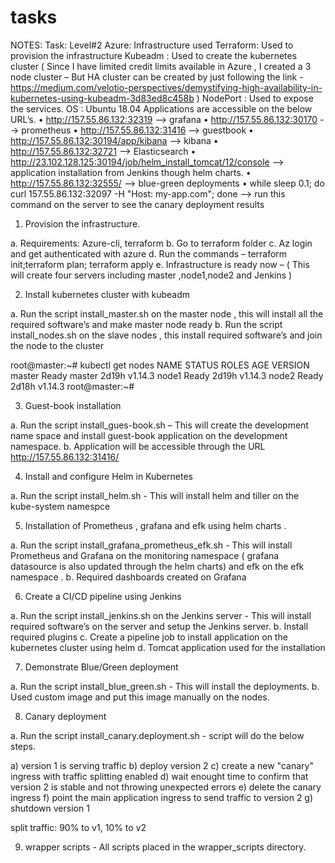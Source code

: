 # tasks

NOTES:
Task: Level#2
Azure: Infrastructure used
Terraform: Used to provision the infrastructure
Kubeadm : Used to create the kubernetes cluster  ( Since I have limited credit limits available in Azure , I created a 3 node cluster – But HA cluster can be created by just following the link - https://medium.com/velotio-perspectives/demystifying-high-availability-in-kubernetes-using-kubeadm-3d83ed8c458b ) 
NodePort : Used to expose the services.
OS :  Ubuntu 18.04
Applications are accessible on the below URL’s.
•	http://157.55.86.132:32319   --> grafana
•	http://157.55.86.132:30170   --> prometheus
•	http://157.55.86.132:31416   --> guestbook
•	http://157.55.86.132:30194/app/kibana --> kibana 
•	http://157.55.86.132:32721    --> Elasticsearch
•	http://23.102.128.125:30194/job/helm_install_tomcat/12/console   --> application installation from Jenkins though helm charts.
•	http://157.55.86.132:32555/   --> blue-green deployments 
•	while sleep 0.1; do curl 157.55.86.132:32097 -H "Host: my-app.com"; done --> run this command on the server to see the canary deployment results


1.	Provision the infrastructure.

a.	Requirements: Azure-cli, terraform 
b.	Go to terraform folder
c.	Az login and get authenticated with azure
d.	Run the commands – terraform init;terraform plan; terraform apply
e.	Infrastructure is ready now – ( This will create four servers  including master ,node1,node2 and Jenkins )

2.	Install kubernetes cluster with kubeadm 

a.	Run the script  install_master.sh on the master node , this will install all the required software’s and make master node ready 
b.	Run the script   install_nodes.sh on the slave nodes , this install required software’s and join the node to the cluster

root@master:~# kubectl get nodes
NAME     STATUS   ROLES    AGE     VERSION
master   Ready    master   2d19h   v1.14.3
node1    Ready    <none>   2d19h   v1.14.3
node2    Ready    <none>   2d18h   v1.14.3
root@master:~#

3.	 Guest-book installation 

a.	Run the script install_gues-book.sh – This will create the development name space and install guest-book application on the development namespace.
b.	Application will be accessible through the URL http://157.55.86.132:31416/

 
4.	Install and configure Helm in Kubernetes

a.	Run the script install_helm.sh  -  This will install helm and tiller on the kube-system namespce


 


5.	Installation of Prometheus , grafana and efk using helm charts .

a.	Run the script install_grafana_prometheus_efk.sh - This will install Prometheus and Grafana on the monitoring namespace ( grafana datasource is also updated through the helm charts)  and efk on the efk namespace . 
b.	Required dashboards created on Grafana

 
 


 





6.	 Create a CI/CD pipeline using Jenkins

a.	  Run the script install_jenkins.sh on the Jenkins server - This will install required software’s on the server and setup the Jenkins server.
b.	Install required plugins 
c.	Create a pipeline job to install application on the kubernetes cluster using helm 
d.	Tomcat application used for the installation

 
 

7.	Demonstrate Blue/Green deployment 

a.	Run the script install_blue_green.sh - This will install the deployments.
b.	Used custom image and put this image manually on the nodes. 



 
 
8.	Canary deployment 

a.	Run the script install_canary.deployment.sh  - script will do the below steps.

a)	version 1 is serving traffic
b)	deploy version 2
c)	create a new "canary" ingress with traffic splitting enabled
d)	wait enought time to confirm that version 2 is stable and not throwing unexpected errors
e)	delete the canary ingress
f)	point the main application ingress to send traffic to version 2
g)	shutdown version 1

split traffic: 90% to v1, 10% to v2 

 

9.	wrapper scripts -  All scripts placed in the wrapper_scripts directory. 
